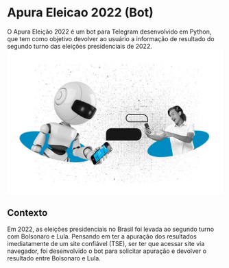 # Apura Eleicao 2022 (Bot)
O Apura Eleição 2022 é um bot para Telegram desenvolvido em Python, que tem como objetivo devolver ao usuário a informação de resultado do segundo turno das eleições presidenciais de 2022.
![](Bot-Apura-Eleicao-2022-img.jpg)

## Contexto
Em 2022, as eleições presidenciais no Brasil foi levada ao segundo turno com Bolsonaro e Lula. Pensando em ter a apuração dos resultados imediatamente de um site confiável (TSE), ser ter que  acessar site via navegador, foi desenvolvido o bot para solicitar apuração e devolver o resultado entre Bolsonaro e Lula.
